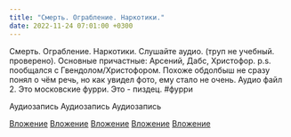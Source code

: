 ```yaml
---
title: "Смерть. Ограбление. Наркотики."
date: 2022-11-24 07:01:00 +0300
---
```


Смерть. Ограбление. Наркотики.
Слушайте аудио. (труп не учебный. проверено).
Основные причастные: Арсений, Дабс, Христофор.
p.s. пообщался с Гвендолом/Христофором. Похоже обдолбыш не сразу понял о чём речь, но как увидел фото, ему стало не очень. Аудио файл 2.
Это московские фурри. Это - пиздец.
#фурри


Аудиозапись
Аудиозапись
Аудиозапись

[Вложение](/assets/vk_photos/2/NJKC6PKOL_I.jpg)
[Вложение](/assets/vk_photos/2/BEWIrUVP-Hw.jpg)
[Вложение](/assets/vk_photos/2/GQneotodBSU.jpg)
[Вложение](/assets/vk_photos/2/AQQsOGOfCrk.jpg)
[Вложение](/assets/vk_photos/3/kIlPw_UbRGg.jpg)
